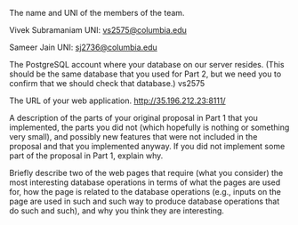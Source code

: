 The name and UNI of the members of the team.

Vivek Subramaniam
UNI: vs2575@columbia.edu

Sameer Jain
UNI: sj2736@columbia.edu

The PostgreSQL account where your database on our server resides. (This should be the same database that you used for Part 2, but we need you to confirm that we should check that database.)
vs2575

The URL of your web application.
http://35.196.212.23:8111/

A description of the parts of your original proposal in Part 1 that you implemented, the parts you did not (which hopefully is nothing or something very small), and possibly new features that were not included in the proposal and that you implemented anyway. If you did not implement some part of the proposal in Part 1, explain why.

Briefly describe two of the web pages that require (what you consider) the most interesting database operations in terms of what the pages are used for, how the page is related to the database operations (e.g., inputs on the page are used in such and such way to produce database operations that do such and such), and why you think they are interesting.
